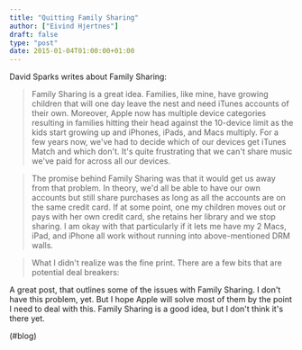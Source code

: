 ```yaml
---
title: "Quitting Family Sharing"
author: ["Eivind Hjertnes"]
draft: false
type: "post"
date: 2015-01-04T01:00:00+01:00
---
```


David Sparks writes about Family Sharing:

> Family Sharing is a great idea. Families, like mine, have growing
> children that will one day leave the nest and need iTunes accounts of
> their own. Moreover, Apple now has multiple device categories
> resulting in families hitting their head against the 10-device limit
> as the kids start growing up and iPhones, iPads, and Macs multiply.
> For a few years now, we've had to decide which of our devices get
> iTunes Match and which don't. It's quite frustrating that we can't
> share music we've paid for across all our devices.

<!--quoteend-->

> The promise behind Family Sharing was that it would get us away from
> that problem. In theory, we'd all be able to have our own accounts but
> still share purchases as long as all the accounts are on the same
> credit card. If at some point, one my children moves out or pays with
> her own credit card, she retains her library and we stop sharing. I am
> okay with that particularly if it lets me have my 2 Macs, iPad, and
> iPhone all work without running into above-mentioned DRM walls.

<!--quoteend-->

> What I didn't realize was the fine print. There are a few bits that
> are potential deal breakers:

A great post, that outlines some of the issues with Family Sharing. I
don't have this problem, yet. But I hope Apple will solve most of them
by the point I need to deal with this. Family Sharing is a good idea,
but I don't think it's there yet.

(#blog)
